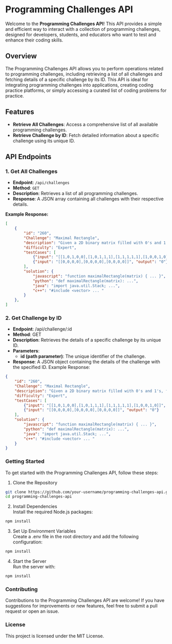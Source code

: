 # Programming Challenges API

Welcome to the **Programming Challenges API**! This API provides a simple and efficient way to interact with a collection of programming challenges, designed for developers, students, and educators who want to test and enhance their coding skills.

## Overview

The Programming Challenges API allows you to perform operations related to programming challenges, including retrieving a list of all challenges and fetching details of a specific challenge by its ID. This API is ideal for integrating programming challenges into applications, creating coding practice platforms, or simply accessing a curated list of coding problems for practice.

## Features

- **Retrieve All Challenges**: Access a comprehensive list of all available programming challenges.
- **Retrieve Challenge by ID**: Fetch detailed information about a specific challenge using its unique ID.

## API Endpoints

### 1. Get All Challenges

- **Endpoint**: `/api/challenges`
- **Method**: `GET`
- **Description**: Retrieves a list of all programming challenges.
- **Response**: A JSON array containing all challenges with their respective details.

**Example Response:**

```json
[
    {
        "id": "260",
        "Challenge": "Maximal Rectangle",
        "description": "Given a 2D binary matrix filled with 0's and 1's, find the largest rectangle containing only 1's and return its area.",
        "difficulty": "Expert",
        "testCases": [
            {"input": "[[1,0,1,0,0],[1,0,1,1,1],[1,1,1,1,1],[1,0,0,1,0]]", "output": "6"},
            {"input": "[[0,0,0,0],[0,0,0,0],[0,0,0,0]]", "output": "0"}
        ],
        "solution": {
            "javascript": "function maximalRectangle(matrix) { ... }",
            "python": "def maximalRectangle(matrix): ...",
            "java": "import java.util.Stack; ...",
            "c++": "#include <vector> ... "
        }
    },
]
```

### 2. Get Challenge by ID
- **Endpoint**: /api/challenge/:id
- **Method**: GET
- **Description**: Retrieves the details of a specific challenge by its unique ID.
- **Parameters**:
    - **id (path parameter)**: The unique identifier of the challenge.
- **Response**: A JSON object containing the details of the challenge with the specified ID.
Example Response:
```json
{
    "id": "260",
    "Challenge": "Maximal Rectangle",
    "description": "Given a 2D binary matrix filled with 0's and 1's, find the largest rectangle containing only 1's and return its area.",
    "difficulty": "Expert",
    "testCases": [
        {"input": "[[1,0,1,0,0],[1,0,1,1,1],[1,1,1,1,1],[1,0,0,1,0]]", "output": "6"},
        {"input": "[[0,0,0,0],[0,0,0,0],[0,0,0,0]]", "output": "0"}
    ],
    "solution": {
        "javascript": "function maximalRectangle(matrix) { ... }",
        "python": "def maximalRectangle(matrix): ...",
        "java": "import java.util.Stack; ...",
        "c++": "#include <vector> ... "
    }
}
```
### Getting Started
To get started with the Programming Challenges API, follow these steps:
1. Clone the Repository
 ```bash
 git clone https://github.com/your-username/programming-challenges-api.git
 cd programming-challenges-api
 ```

2. Install Dependencies
   <br>
  Install the required Node.js packages:
  ```bash
  npm install
   ```
3. Set Up Environment Variables
   <br>
Create a .env file in the root directory and add the following configuration:
  ```bash
  npm install
   ```
4. Start the Server
   <br>
Run the server with:
  ```bash
  npm install
   ```
### Contributing
Contributions to the Programming Challenges API are welcome! If you have suggestions for improvements or new features, feel free to submit a pull request or open an issue.

### License
This project is licensed under the MIT License.
